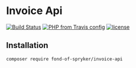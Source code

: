 # Invoice Api
[![Build Status](https://travis-ci.org/fond-of/spryker-invoice-api.svg?branch=master)](https://travis-ci.org/fond-of/spryker-invoice)
[![PHP from Travis config](https://img.shields.io/travis/php-v/fond-of/spryker-invoice-api.svg)](https://php.net/)
[![license](https://img.shields.io/github/license/fond-of/spryker-invoice-api.svg)](https://packagist.org/packages/fond-of-spryker/invoice)

## Installation

```
composer require fond-of-spryker/invoice-api
```
